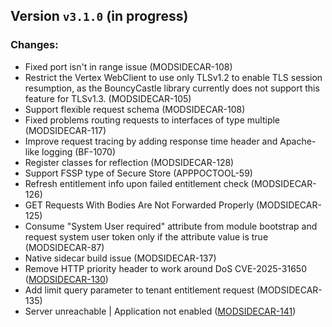 ## Version `v3.1.0` (in progress)
### Changes:
* Fixed port isn't in range issue (MODSIDECAR-108)
* Restrict the Vertex WebClient to use only TLSv1.2 to enable TLS session resumption, as the BouncyCastle library currently does not support this feature for TLSv1.3. (MODSIDECAR-105)
* Support flexible request schema (MODSIDECAR-108)
* Fixed problems routing requests to interfaces of type multiple (MODSIDECAR-117)
* Improve request tracing by adding response time header and Apache-like logging (BF-1070)
* Register classes for reflection (MODSIDECAR-128)
* Support FSSP type of Secure Store (APPPOCTOOL-59)
* Refresh entitlement info upon failed entitlement check (MODSIDECAR-126)
* GET Requests With Bodies Are Not Forwarded Properly (MODSIDECAR-125)
* Consume "System User required" attribute from module bootstrap and request system user token only if the attribute value is true (MODSIDECAR-87)
* Native sidecar build issue (MODSIDECAR-137)
* Remove HTTP priority header to work around DoS CVE-2025-31650 ([MODSIDECAR-130](https://folio-org.atlassian.net/browse/MODSIDECAR-130))
* Add limit query parameter to tenant entitlement request (MODSIDECAR-135)
* Server unreachable | Application not enabled ([MODSIDECAR-141](https://folio-org.atlassian.net/browse/MODSIDECAR-141))
